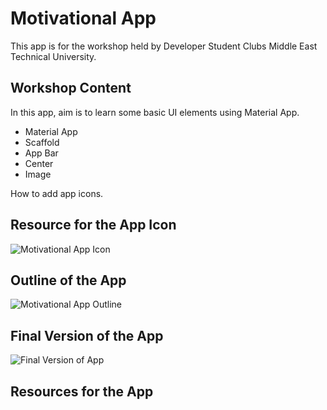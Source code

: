 # Motivational App

This app is for the workshop held by Developer Student Clubs Middle East Technical University.

## Workshop Content

In this app, aim is to learn some basic UI elements using Material App.
  - Material App
  - Scaffold
  - App Bar
  - Center
  - Image
  
How to add app icons.

## Resource for the App Icon

![Motivational App Icon](https://user-images.githubusercontent.com/71099030/99025359-ab4aab00-2579-11eb-957f-53ff571a8580.png)

## Outline of the App

![Motivational App Outline](https://user-images.githubusercontent.com/71099030/99024956-bfda7380-2578-11eb-871a-e3d7d2ff89b5.png)

## Final Version of the App

![Final Version of App](https://user-images.githubusercontent.com/71099030/99025095-19db3900-2579-11eb-95f1-829f46af8c44.png)

## Resources for the App




